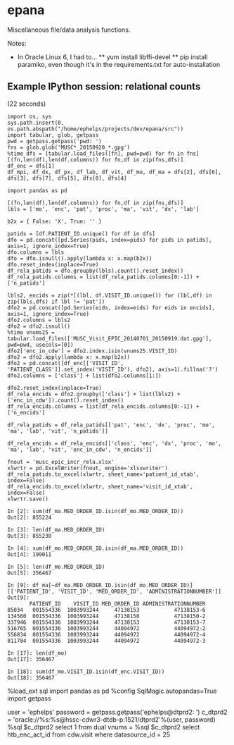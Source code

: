 # epana

Miscellaneous file/data analysis functions.

Notes:

* In Oracle Linux 6, I had to...
** yum install libffi-devel
** pip install paramiko, even though it's in the requirements.txt for auto-installation

## Example IPython session:  relational counts

(22 seconds)

```
import os, sys
sys.path.insert(0, os.path.abspath("/home/ephelps/projects/dev/epana/src"))
import tabular, glob, getpass
pwd = getpass.getpass('pwd: ')
fns = glob.glob('MUSC*_20150920_*.gpg')
%time dfs = [tabular.load_files([fn], pwd=pwd) for fn in fns]
[(fn,len(df),len(df.columns)) for fn,df in zip(fns,dfs)]
df_enc = dfs[1]
df_mpi, df_dx, df_px, df_lab, df_vit, df_mo, df_ma = dfs[2], dfs[6], dfs[3], dfs[7], dfs[5], dfs[0], dfs[4]

import pandas as pd

[(fn,len(df),len(df.columns)) for fn,df in zip(fns,dfs)]
lbls = ['mo', 'enc', 'pat', 'proc', 'ma', 'vit', 'dx', 'lab']

b2x = { False: 'X', True: '' }

patids = [df.PATIENT_ID.unique() for df in dfs]
dfo = pd.concat([pd.Series(pids, index=pids) for pids in patids], axis=1, ignore_index=True)
dfo.columns = lbls
dfo = dfo.isnull().apply(lambda x: x.map(b2x))
dfo.reset_index(inplace=True)
df_rela_patids = dfo.groupby(lbls).count().reset_index()
df_rela_patids.columns = list(df_rela_patids.columns[0:-1]) + ['n_patids']

lbls2, encids = zip(*[(lbl, df.VISIT_ID.unique()) for (lbl,df) in zip(lbls,dfs) if lbl != 'pat'])
dfo2 = pd.concat([pd.Series(eids, index=eids) for eids in encids], axis=1, ignore_index=True)
dfo2.columns = lbls2
dfo2 = dfo2.isnull()
%time vnums25 = tabular.load_files(['MUSC_Visit_EPIC_20140701_20150919.dat.gpg'], pwd=pwd, usecols=[0])
dfo2['enc_in_cdw'] = dfo2.index.isin(vnums25.VISIT_ID)
dfo2 = dfo2.apply(lambda x: x.map(b2x))
dfo2 = pd.concat([df_enc[['VISIT_ID', 'PATIENT_CLASS']].set_index('VISIT_ID'), dfo2], axis=1).fillna('?')
dfo2.columns = ['class'] + list(dfo2.columns[1:])

dfo2.reset_index(inplace=True)
df_rela_encids = dfo2.groupby(['class'] + list(lbls2) + ['enc_in_cdw']).count().reset_index()
df_rela_encids.columns = list(df_rela_encids.columns[0:-1]) + ['n_encids']

df_rela_patids = df_rela_patids[['pat', 'enc', 'dx', 'proc', 'mo', 'ma', 'lab', 'vit', 'n_patids']]

df_rela_encids = df_rela_encids[['class', 'enc', 'dx', 'proc', 'mo', 'ma', 'lab', 'vit', 'enc_in_cdw', 'n_encids']]

fnout = 'musc_epic_incr_rela.xlsx'
xlwrtr = pd.ExcelWriter(fnout, engine='xlsxwriter')
df_rela_patids.to_excel(xlwrtr, sheet_name='patient_id_xtab', index=False)
df_rela_encids.to_excel(xlwrtr, sheet_name='visit_id_xtab', index=False)
xlwrtr.save()
```

```
In [2]: sum(df_ma.MED_ORDER_ID.isin(df_mo.MED_ORDER_ID))
Out[2]: 855224

In [3]: len(df_ma.MED_ORDER_ID)
Out[3]: 855230

In [4]: sum(df_mo.MED_ORDER_ID.isin(df_ma.MED_ORDER_ID))
Out[4]: 199011

In [5]: len(df_mo.MED_ORDER_ID)
Out[5]: 356467

In [9]: df_ma[~df_ma.MED_ORDER_ID.isin(df_mo.MED_ORDER_ID)][['PATIENT_ID', 'VISIT_ID', 'MED_ORDER_ID', 'ADMINISTRATIONNUMBER']]
Out[9]: 
       PATIENT_ID    VISIT_ID MED_ORDER_ID ADMINISTRATIONNUMBER
85034   001554336  1003993244     47138153           47138153-6
134560  001554336  1003993244     47138150           47138150-2
337946  001554336  1003993244     47138153           47138153-7
516765  001554336  1003993244     44094972           44094972-2
556834  001554336  1003993244     44094972           44094972-4
811784  001554336  1003993244     44094972           44094972-3

In [17]: len(df_mo)
Out[17]: 356467

In [18]: sum(df_mo.VISIT_ID.isin(df_enc.VISIT_ID))
Out[18]: 356467
```

%load_ext sql
import pandas as pd
%config SqlMagic.autopandas=True
import getpass

user = 'ephelps'
password = getpass.getpass('ephelps@dtprd2: ')
c_dtprd2 = 'oracle://%s:%s@hssc-cdwr3-dtdb-p:1521/dtprd2'%(user, password)
%sql $c_dtprd2 select 1 from dual
vnums = %sql $c_dtprd2 select htb_enc_act_id from cdw.visit where datasource_id = 25
